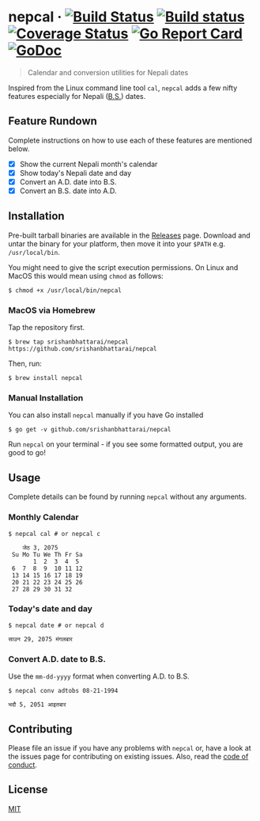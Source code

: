 # nepcal &middot; [![Build Status](https://travis-ci.org/srishanbhattarai/nepcal.svg?branch=master)](https://travis-ci.org/srishanbhattarai/nepcal) [![Build status](https://ci.appveyor.com/api/projects/status/6vm0m2ph6usjvdn4/branch/master?svg=true)](https://ci.appveyor.com/project/srishanbhattarai/nepcal-j10el/branch/master) [![Coverage Status](https://coveralls.io/repos/github/srishanbhattarai/nepcal/badge.svg?branch=master)](https://coveralls.io/github/srishanbhattarai/nepcal?branch=master) [![Go Report Card](https://goreportcard.com/badge/github.com/srishanbhattarai/nepcal)](https://goreportcard.com/report/github.com/srishanbhattarai/nepcal) [![GoDoc](https://godoc.org/github.com/srishanbhattarai/nepcal?status.svg)](https://godoc.org/github.com/srishanbhattarai/nepcal)

> Calendar and conversion utilities for Nepali dates

Inspired from the Linux command line tool `cal`, `nepcal` adds a few nifty features especially for Nepali ([B.S.](https://en.wikipedia.org/wiki/Vikram_Samvat)) dates.

## Feature Rundown

Complete instructions on how to use each of these features are mentioned below.

* [x] Show the current Nepali month's calendar
* [x] Show today's Nepali date and day
* [x] Convert an A.D. date into B.S.
* [x] Convert an B.S. date into A.D.

## Installation

Pre-built tarball binaries are available in the [Releases](https://github.com/srishanbhattarai/nepcal/releases) page. Download and untar the binary for your platform, then move it into your `$PATH` e.g. `/usr/local/bin`.

You might need to give the script execution permissions. On Linux and MacOS this would mean using `chmod` as follows:

```
$ chmod +x /usr/local/bin/nepcal
```

### MacOS via Homebrew

Tap the repository first.

```
$ brew tap srishanbhattarai/nepcal https://github.com/srishanbhattarai/nepcal
```

Then, run:

```
$ brew install nepcal
```

### Manual Installation

You can also install `nepcal` manually if you have Go installed

```
$ go get -v github.com/srishanbhattarai/nepcal
```

Run `nepcal` on your terminal - if you see some formatted output, you are good to go!

## Usage

Complete details can be found by running `nepcal` without any arguments.

### Monthly Calendar

```
$ nepcal cal # or nepcal c

    जेठ 3, 2075
 Su Mo Tu We Th Fr Sa
       1  2  3  4  5
 6  7  8  9  10 11 12
 13 14 15 16 17 18 19
 20 21 22 23 24 25 26
 27 28 29 30 31 32
```

### Today's date and day

```
$ nepcal date # or nepcal d

साउन 29, 2075 मंगलबार
```

### Convert A.D. date to B.S.

Use the `mm-dd-yyyy` format when converting A.D. to B.S.

```
$ nepcal conv adtobs 08-21-1994

भदौ 5, 2051 आइतबार
```

## Contributing

Please file an issue if you have any problems with `nepcal` or, have a look at the issues page for contributing on existing issues. Also, read the [code of conduct](https://github.com/srishanbhattarai/nepcal/blob/master/CODE_OF_CONDUCT.md).

## License

[MIT](LICENSE)
